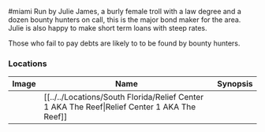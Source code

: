 #miami
Run by Julie James, a burly female troll with a law degree and a dozen bounty hunters on call, this is the major bond maker for the area. Julie is also happy to make short term loans with steep rates.   
  
Those who fail to pay debts are likely to to be found by bounty hunters.

### Locations

| Image | Name   | Synopsis |
| ----- | ------ | -------- |
|       | [[../../Locations/South Florida/Relief Center 1 AKA The Reef\|Relief Center 1 AKA The Reef]] |         |